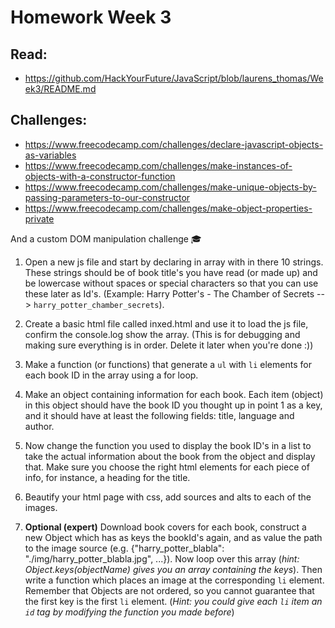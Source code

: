 # Homework Week 3

## Read:
- https://github.com/HackYourFuture/JavaScript/blob/laurens_thomas/Week3/README.md

## Challenges:
- https://www.freecodecamp.com/challenges/declare-javascript-objects-as-variables
- https://www.freecodecamp.com/challenges/make-instances-of-objects-with-a-constructor-function
- https://www.freecodecamp.com/challenges/make-unique-objects-by-passing-parameters-to-our-constructor
- https://www.freecodecamp.com/challenges/make-object-properties-private

And a custom DOM manipulation challenge :mortar_board:

1. Open a new js file and start by declaring in array with in there 10 strings. These strings should be of book title's you have read (or made up) and be lowercase without spaces or special characters so that you can use these later as Id's. (Example: Harry Potter's - The Chamber of Secrets --> `harry_potter_chamber_secrets`). 

2. Create a basic html file called inxed.html and use it to load the js file, confirm the console.log show the array. (This is for debugging and making sure everything is in order. Delete it later when you're done :))

3. Make a function (or functions) that generate a `ul` with `li` elements for each book ID in the array using a for loop. 

4. Make an object containing information for each book. Each item (object) in this object should have the book ID you thought up in point 1 as a key, and it should have at least the following fields: title, language and author. 

5. Now change the function you used to display the book ID's in a list to take the actual information about the book from the object and display that. Make sure you choose the right html elements for each piece of info, for instance, a heading for the title.

6. Beautify your html page with css, add sources and alts to each of the images.
 
7. __Optional (expert)__ Download book covers for each book, construct a new Object which has as keys the bookId's again, and as value the path to the image source (e.g. {"harry_potter_blabla": "./img/harry_potter_blabla.jpg", ...}). Now loop over this array (_hint: Object.keys(objectName) gives you an array containing the keys_). Then write a function which places an image at the corresponding `li` element. Remember that Objects are not ordered, so you cannot guarantee that the first key is the first `li` element. (_Hint: you could give each `li` item an `id` tag by modifying the function you made before_)
